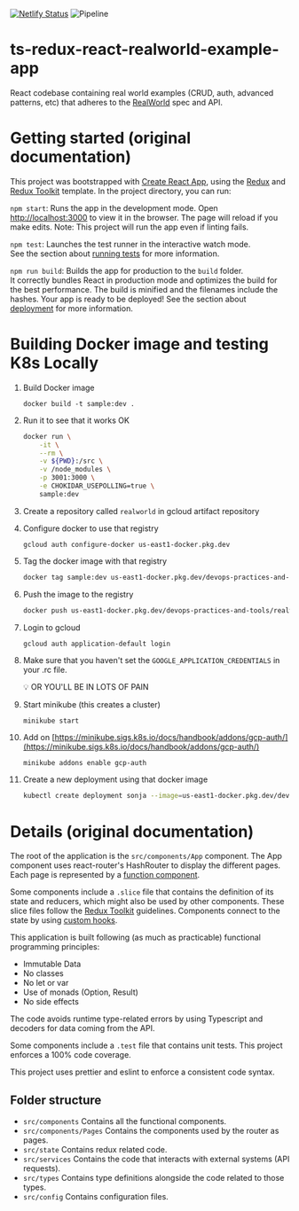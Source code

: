 [![Netlify Status](https://api.netlify.com/api/v1/badges/a85b9a22-32b1-479a-a00a-26277493613b/deploy-status)](https://app.netlify.com/sites/react-ts-redux-realworld-example-app/deploys)
![Pipeline](https://github.com/angelguzmaning/ts-redux-react-realworld-example-app/actions/workflows/pipeline.yml/badge.svg)

# ts-redux-react-realworld-example-app
React codebase containing real world examples (CRUD, auth, advanced patterns, etc) that adheres to the [RealWorld](https://github.com/gothinkster/realworld) spec and API.

# Getting started (original documentation)

This project was bootstrapped with [Create React App](https://github.com/facebook/create-react-app), using the [Redux](https://redux.js.org/) and [Redux Toolkit](https://redux-toolkit.js.org/) template. In the project directory, you can run:

`npm start`: Runs the app in the development mode. Open [http://localhost:3000](http://localhost:3000) to view it in the browser. The page will reload if you make edits. Note: This project will run the app even if linting fails.

`npm test`: Launches the test runner in the interactive watch mode.<br />
See the section about [running tests](https://facebook.github.io/create-react-app/docs/running-tests) for more information.

`npm run build`: Builds the app for production to the `build` folder.<br /> It correctly bundles React in production mode and optimizes the build for the best performance. The build is minified and the filenames include the hashes. Your app is ready to be deployed! See the section about [deployment](https://facebook.github.io/create-react-app/docs/deployment) for more information.

# Building Docker image and testing K8s Locally
1. Build Docker image
    
    ```
    docker build -t sample:dev .
    ```
    
2. Run it to see that it works OK 
    
    ```bash
    docker run \
        -it \
        --rm \
        -v ${PWD}:/src \
        -v /node_modules \
        -p 3001:3000 \
        -e CHOKIDAR_USEPOLLING=true \
        sample:dev
    ```
    
3. Create a repository called `realworld` in gcloud artifact repository
4. Configure docker to use that registry
    
    ```
    gcloud auth configure-docker us-east1-docker.pkg.dev
    ```
    
5. Tag the docker image with that registry
    
    ```bash
    docker tag sample:dev us-east1-docker.pkg.dev/devops-practices-and-tools/realworld/react-app:dev
    ```
    
6. Push the image to the registry
    
    ```bash
    docker push us-east1-docker.pkg.dev/devops-practices-and-tools/realworld/react-app:dev
    ```
    
7. Login to gcloud
    
    ```
    gcloud auth application-default login
    ```
    
8. Make sure that you haven't set the `GOOGLE_APPLICATION_CREDENTIALS` in your .rc file. 
    
    <aside>
    💡 OR YOU'LL BE IN LOTS OF PAIN
    
    </aside>
    
9. Start minikube (this creates a cluster)
    
    ```bash
    minikube start
    ```
    
10. Add on [https://minikube.sigs.k8s.io/docs/handbook/addons/gcp-auth/](https://minikube.sigs.k8s.io/docs/handbook/addons/gcp-auth/)
    
    ```
    minikube addons enable gcp-auth
    ```
    
11. Create a new deployment using that docker image
    
    ```bash
    kubectl create deployment sonja --image=us-east1-docker.pkg.dev/devops-practices-and-tools/realworld/react-app:dev
    ```


# Details (original documentation)
The root of the application is the `src/components/App` component. The App component uses react-router's HashRouter to display the different pages. Each page is represented by a [function component](https://reactjs.org/docs/components-and-props.html). 

Some components include a `.slice` file that contains the definition of its state and reducers, which might also be used by other components. These slice files follow the [Redux Toolkit](https://redux-toolkit.js.org/) guidelines. Components connect to the state by using [custom hooks](https://reactjs.org/docs/hooks-custom.html#using-a-custom-hook).

This application is built following (as much as practicable) functional programming principles:
* Immutable Data
* No classes
* No let or var
* Use of monads (Option, Result)
* No side effects

The code avoids runtime type-related errors by using Typescript and decoders for data coming from the API.

Some components include a `.test` file that contains unit tests. This project enforces a 100% code coverage.

This project uses prettier and eslint to enforce a consistent code syntax.

## Folder structure
* `src/components` Contains all the functional components.
* `src/components/Pages` Contains the components used by the router as pages.
* `src/state` Contains redux related code.
* `src/services` Contains the code that interacts with external systems (API requests).
* `src/types` Contains type definitions alongside the code related to those types.
* `src/config` Contains configuration files.
